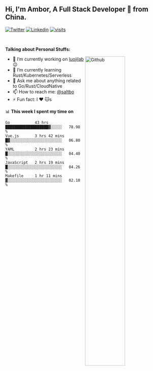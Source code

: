 ## Hi, I'm Ambor, A Full Stack Developer 🚀 from China.

[![Twitter](https://img.shields.io/badge/-saltbo-1ca0f1?style=flat&logo=twitter&logoColor=white)](https://twitter.com/rdsaltbo)
[![Linkedin](https://img.shields.io/badge/-saltbo-blue?style=flat&logo=Linkedin&logoColor=white)](https://www.linkedin.com/in/saltbo/)
[![visits](https://visitor.vercel.app/page/saltbo?color=light-green)](https://github.com/saltbo/)

&nbsp;  

**Talking about Personal Stuffs:**
<!-- Any image aligned to the right. Beware the width  -->
<img width="50%" align="right" alt="Github" src="https://raw.githubusercontent.com/saltbo/saltbo/master/images/git-header.svg" />

- 🔭 I’m currently working on [luojilab](https://github.com/luojilab) :wink:
- 🌱 I’m currently learning Rust/Kubernetes/Serverless
- 💬 Ask me about anything related to Go/Rust/CloudNative
- 📫 How to reach me: [@saltbo](https://twitter.com/rdsaltbo)
- ⚡ Fun fact: I :heart: :cat:s


📊 **This week I spent my time on**
<!--START_SECTION:waka-->
```text
Go           43 hrs          ███████████████████▓░░░░░   78.98 % 
Vue.js       3 hrs 42 mins   █▓░░░░░░░░░░░░░░░░░░░░░░░   06.80 % 
YAML         2 hrs 23 mins   █░░░░░░░░░░░░░░░░░░░░░░░░   04.40 % 
JavaScript   2 hrs 19 mins   █░░░░░░░░░░░░░░░░░░░░░░░░   04.26 % 
Makefile     1 hr 11 mins    ▓░░░░░░░░░░░░░░░░░░░░░░░░   02.18 % 
```
<!--END_SECTION:waka-->
